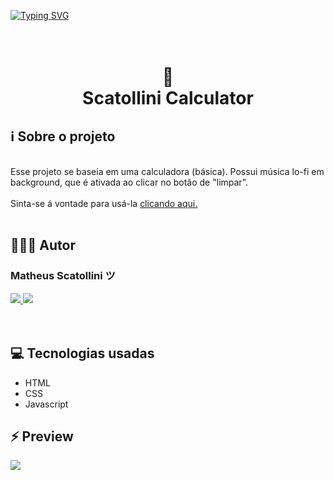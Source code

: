 <a href="https://git.io/typing-svg"><img src="https://readme-typing-svg.demolab.com?font=Fira+Code&size=18&pause=1000&color=705BF7&background=55FF5600&width=435&lines=Ol%C3%A1%2C+essa+%C3%A9+a+minha+calculadora+%3A)" alt="Typing SVG" /></a>
<h1 align="center"><br>
🧮
</br>
Scatollini Calculator
</h1>
 
## ℹ️ Sobre o projeto

</br>
Esse projeto se baseia em uma calculadora (básica). Possui música lo-fi em background, que é ativada ao clicar no botão de "limpar".
<br>
<br>
Sinta-se á vontade para usá-la <a href="https://scatollinidev.github.io/Calculadora/"> clicando aqui. </a>
</br>
</br>

## 👨🏻‍💻 Autor
### Matheus Scatollini ツ
<a href="https://www.instagram.com/scatollinisccp/" alt="Instagram">
    <img src="https://img.shields.io/badge/-Instagram-ff3a5e?style=for-the-badge&logo=Instagram&logoColor=FFF"/>
<a href="mailto:mathscato@gmail.com" alt="Gmail">
    <img src="https://img.shields.io/badge/e‑mail-D14836.svg?style=for-the-badge&logo=GMail&logoColor=white"/>
</a>
</a>
</br>
<br>
</br>

## 💻 Tecnologias usadas
* HTML
* CSS
* Javascript

## ⚡ Preview
<img src="https://i.imgur.com/gifsH9i.png"/>
